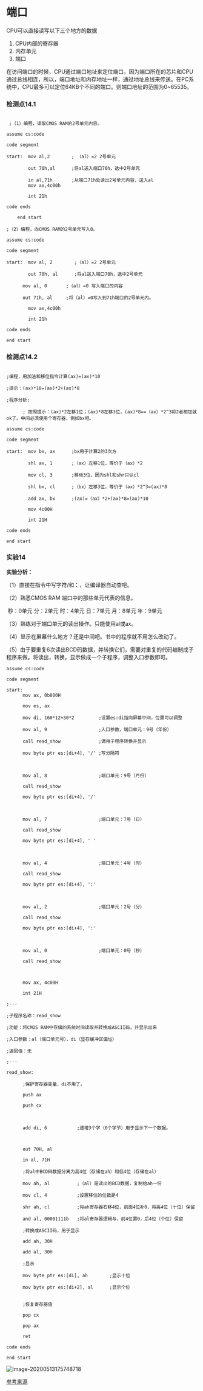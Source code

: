 # 端口

CPU可以直接读写以下三个地方的数据

1. CPU内部的寄存器
2. 内存单元
3. 端口

在访问端口的时候，CPU通过端口地址来定位端口。因为端口所在的芯片和CPU通过总线相连，所以，端口地址和内存地址一样，通过地址总线来传送。在PC系统中，CPU最多可以定位64KB个不同的端口。则端口地址的范围为0~65535。

### 检测点14.1

```assembly

 ;（1）编程，读取CMOS RAM的2号单元内容。

assume cs:code

code segment

start:  mov al,2        ; （al）=2 2号单元

        out 70h,al      ;将al送入端口70h，选中2号单元

        in al,71h       ;从端口71h处读出2号单元内容，送入al
        mov ax,4c00h

        int 21h

code ends

    end start

;（2）编程，向CMOS RAM的2号单元写入0。

assume cs:code

code segment

start:  mov al, 2        ;（al）=2 2号单元 

        out 70h, al      ;将al送入端口70h，选中2号单元

      mov al, 0       ;（al）=0 写入端口的内容  

      out 71h, al     ;将（al）=0写入到71h端口的2号单元内。

        mov ax,4c00h

        int 21h

code ends

end start

```

### 检测点14.2

```assembly

;编程，用加法和移位指令计算(ax)=(ax)*10

;提示：(ax)*10=(ax)*2+(ax)*8

;程序分析:

      ; 按照提示：(ax)*2左移1位；(ax)*8左移3位，(ax)*8==（ax）*2^3将2者相加就ok了。中间必须使用个寄存器，例如bx吧。

assume cs:code

code segment

start:  mov bx, ax      ;bx用于计算2的3次方

        shl ax, 1       ;（ax）左移1位，等价于（ax）*2

        mov cl, 3       ;移动3位，因为shl和shr只认cl

        shl bx, cl      ;（bx）左移3位，等价于（ax）*2^3=(ax)*8

        add ax, bx      ;(ax)=（ax）*2+(ax)*8=(ax)*10

        mov 4c00H

        int 21H

code ends

end start
```

### 实验14

**实验分析：**

（1）直接在指令中写字符/和：，让编译器自动查吧。

（2）熟悉CMOS RAM 端口中的那些单元代表的信息。

​    秒：0单元   分：2单元    时：4单元  日：7单元    月：8单元    年：9单元

（3）熟练对于端口单元的读出操作。只能使用al或ax。

（4）显示在屏幕什么地方？还是中间吧。书中的程序就不用怎么改动了。

（5）由于要重复6次读出BCD码数据，并转换它们，需要对重复的代码编制成子程序来做。将读出，转换，显示做成一个子程序，调整入口参数即可。

```assembly
assume cs:code

code segment

start:    
	  mov ax, 0b800H     

      mov es, ax

      mov di, 160*12+30*2         ;设置es:di指向屏幕中间，位置可以调整          

      mov al, 9                   ;入口参数，端口单元：9号（年份）                   

      call read_show              ;调用子程序转换并显示

      mov byte ptr es:[di+4], '/' ;写分隔符

     

      mov al, 8                   ;端口单元：9号（月份）   

      call read_show

      mov byte ptr es:[di+4], '/'

     

      mov al, 7                   ;端口单元：7号（日）

      call read_show

      mov byte ptr es:[di+4], ' '

     

      mov al, 4                   ;端口单元：4号（时）

      call read_show

      mov byte ptr es:[di+4], ':'

     

      mov al, 2                   ;端口单元：2号（分）

      call read_show

      mov byte ptr es:[di+4], ':'

     

      mov al, 0                   ;端口单元：0号（秒）

      call read_show

             

      mov ax, 4c00H

      int 21H

;---

;子程序名称：read_show

;功能：将CMOS RAM中存储的系统时间读取并转换成ASCII码，并显示出来

;入口参数：al（端口单元号），di（显存缓冲区偏址）

;返回值：无

;--- 

read_show:

      ;保护寄存器变量，di不用了。

      push ax

      push cx

     

      add di, 6           ;递增3个字（6个字节）用于显示下一个数据。

     

      out 70H, al

      in al, 71H

      ;将al中BCD码数据分离为高4位（存储在ah）和低4位（存储在al）

      mov ah, al          ;（al）是读出的BCD数据，复制给ah一份

      mov cl, 4           ;设置移位的位数是4

      shr ah, cl          ;将ah寄存器右移4位，前面4位补0，将高4位（十位）保留

      and al, 00001111b   ;将al寄存器逻辑与，前4位置0，后4位（个位）保留

      ;转换成ASCII码，用于显示

      add ah, 30H

      add al, 30H

      ;显示

      mov byte ptr es:[di], ah        ;显示十位

      mov byte ptr es:[di+2], al      ;显示个位

     
      ;恢复寄存器值

      pop cx

      pop ax

      ret

code ends

end start
```

![image-20200513175748718](C:\Users\poplar\Desktop\assembly-learn\images\image-20200513175748718.png)

[参考来源](https://www.cnblogs.com/Base-Of-Practice/articles/6883990.html)

